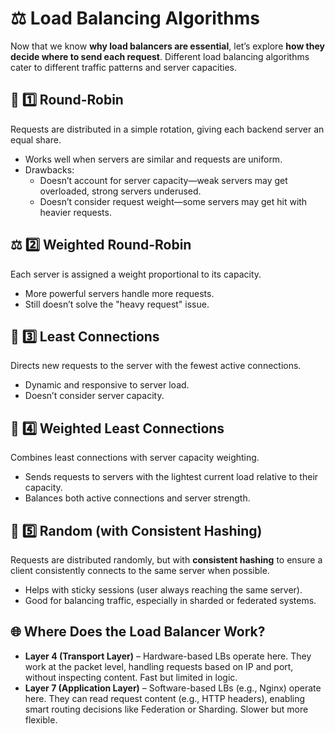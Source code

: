 # ⚖️ Load Balancing Algorithms
Now that we know **why load balancers are essential**, let’s explore **how they decide where to send each request**. Different load balancing algorithms cater to different traffic patterns and server capacities.

## 🔄 1️⃣ Round-Robin
Requests are distributed in a simple rotation, giving each backend server an equal share.
- Works well when servers are similar and requests are uniform.
- Drawbacks:
  * Doesn’t account for server capacity—weak servers may get overloaded, strong servers underused.
  * Doesn’t consider request weight—some servers may get hit with heavier requests.

## ⚖️ 2️⃣ Weighted Round-Robin
Each server is assigned a weight proportional to its capacity.
- More powerful servers handle more requests.
- Still doesn’t solve the "heavy request" issue.

## 🔎 3️⃣ Least Connections
Directs new requests to the server with the fewest active connections.
- Dynamic and responsive to server load.
- Doesn’t consider server capacity.

## 🔗 4️⃣ Weighted Least Connections
Combines least connections with server capacity weighting.
- Sends requests to servers with the lightest current load relative to their capacity.
- Balances both active connections and server strength.

## 🎲 5️⃣ Random (with Consistent Hashing)
Requests are distributed randomly, but with **consistent hashing** to ensure a client consistently connects to the same server when possible.
- Helps with sticky sessions (user always reaching the same server).
- Good for balancing traffic, especially in sharded or federated systems.

## 🌐 Where Does the Load Balancer Work?
* **Layer 4 (Transport Layer)** – Hardware-based LBs operate here. They work at the packet level, handling requests based on IP and port, without inspecting content. Fast but limited in logic.
* **Layer 7 (Application Layer)** – Software-based LBs (e.g., Nginx) operate here. They can read request content (e.g., HTTP headers), enabling smart routing decisions like Federation or Sharding. Slower but more flexible.
